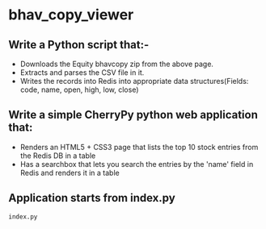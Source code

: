 # bhav_copy_viewer

## Write a Python script that:- 
* Downloads the Equity bhavcopy zip from the above page. 
* Extracts and parses the CSV file in it.
* Writes the records into Redis into appropriate data structures(Fields: code, name, open, high, low, close)
## Write a simple CherryPy python web application that:
* Renders an HTML5 + CSS3 page that lists the top 10 stock entries from the Redis DB in a table
* Has a searchbox that lets you search the entries by the 'name' field in Redis and renders it in a table


## Application starts from index.py

`index.py`
